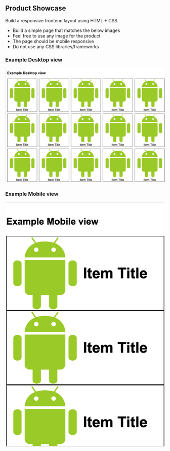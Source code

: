 ## Product Showcase

Build a responsive frontend layout using HTML + CSS. 

- Build a simple page that matches the below images
- Feel free to use any image for the product
- The page should be mobile responsive
- Do not use any CSS libraries/frameworks


### Example Desktop view

![Desktop View](desktop-view.png "Desktop View")


### Example Mobile view

![Mobile View](mobile-view.png "Mobile View")
